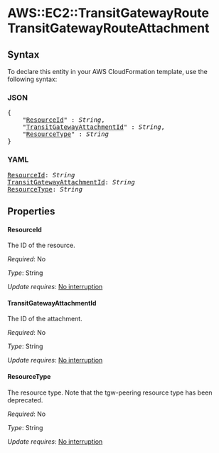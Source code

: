 # AWS::EC2::TransitGatewayRoute TransitGatewayRouteAttachment

## Syntax

To declare this entity in your AWS CloudFormation template, use the following syntax:

### JSON

<pre>
{
    "<a href="#resourceid" title="ResourceId">ResourceId</a>" : <i>String</i>,
    "<a href="#transitgatewayattachmentid" title="TransitGatewayAttachmentId">TransitGatewayAttachmentId</a>" : <i>String</i>,
    "<a href="#resourcetype" title="ResourceType">ResourceType</a>" : <i>String</i>
}
</pre>

### YAML

<pre>
<a href="#resourceid" title="ResourceId">ResourceId</a>: <i>String</i>
<a href="#transitgatewayattachmentid" title="TransitGatewayAttachmentId">TransitGatewayAttachmentId</a>: <i>String</i>
<a href="#resourcetype" title="ResourceType">ResourceType</a>: <i>String</i>
</pre>

## Properties

#### ResourceId

The ID of the resource.

_Required_: No

_Type_: String

_Update requires_: [No interruption](https://docs.aws.amazon.com/AWSCloudFormation/latest/UserGuide/using-cfn-updating-stacks-update-behaviors.html#update-no-interrupt)

#### TransitGatewayAttachmentId

The ID of the attachment.

_Required_: No

_Type_: String

_Update requires_: [No interruption](https://docs.aws.amazon.com/AWSCloudFormation/latest/UserGuide/using-cfn-updating-stacks-update-behaviors.html#update-no-interrupt)

#### ResourceType

The resource type. Note that the tgw-peering resource type has been deprecated.

_Required_: No

_Type_: String

_Update requires_: [No interruption](https://docs.aws.amazon.com/AWSCloudFormation/latest/UserGuide/using-cfn-updating-stacks-update-behaviors.html#update-no-interrupt)
